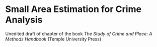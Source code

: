 # Small Area Estimation for Crime Analysis

Unedited draft of chapter of the book *The Study of Crime and Place: A Methods Handbook* (Temple University Press)
